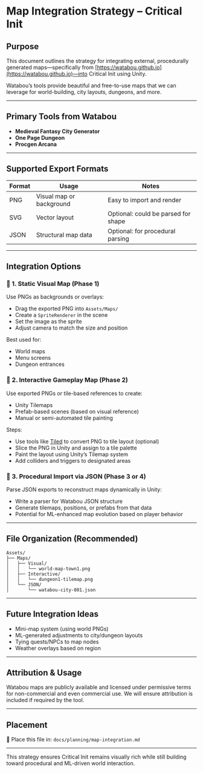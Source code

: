 # Map Integration Strategy – Critical Init

## Purpose
This document outlines the strategy for integrating external, procedurally generated maps—specifically from [https://watabou.github.io](https://watabou.github.io)—into Critical Init using Unity.

Watabou’s tools provide beautiful and free-to-use maps that we can leverage for world-building, city layouts, dungeons, and more.

---

## Primary Tools from Watabou
- **Medieval Fantasy City Generator**
- **One Page Dungeon**
- **Procgen Arcana**

---

## Supported Export Formats
| Format | Usage                     | Notes                                |
|--------|---------------------------|--------------------------------------|
| PNG    | Visual map or background  | Easy to import and render            |
| SVG    | Vector layout             | Optional: could be parsed for shape  |
| JSON   | Structural map data       | Optional: for procedural parsing     |

---

## Integration Options

### 🔹 1. Static Visual Map (Phase 1)
Use PNGs as backgrounds or overlays:
- Drag the exported PNG into `Assets/Maps/`
- Create a `SpriteRenderer` in the scene
- Set the image as the sprite
- Adjust camera to match the size and position

Best used for:
- World maps
- Menu screens
- Dungeon entrances

### 🔹 2. Interactive Gameplay Map (Phase 2)
Use exported PNGs or tile-based references to create:
- Unity Tilemaps
- Prefab-based scenes (based on visual reference)
- Manual or semi-automated tile painting

Steps:
- Use tools like [Tiled](https://www.mapeditor.org/) to convert PNG to tile layout (optional)
- Slice the PNG in Unity and assign to a tile palette
- Paint the layout using Unity’s Tilemap system
- Add colliders and triggers to designated areas

### 🔹 3. Procedural Import via JSON (Phase 3 or 4)
Parse JSON exports to reconstruct maps dynamically in Unity:
- Write a parser for Watabou JSON structure
- Generate tilemaps, positions, or prefabs from that data
- Potential for ML-enhanced map evolution based on player behavior

---

## File Organization (Recommended)
```
Assets/
├── Maps/
│   ├── Visual/
│   │   └── world-map-town1.png
│   ├── Interactive/
│   │   └── dungeon1-tilemap.png
│   └── JSON/
│       └── watabou-city-001.json
```

---

## Future Integration Ideas
- Mini-map system (using world PNGs)
- ML-generated adjustments to city/dungeon layouts
- Tying quests/NPCs to map nodes
- Weather overlays based on region

---

## Attribution & Usage
Watabou maps are publicly available and licensed under permissive terms for non-commercial and even commercial use. We will ensure attribution is included if required by the tool.

---

## Placement
📁 Place this file in: `docs/planning/map-integration.md`

---

This strategy ensures Critical Init remains visually rich while still building toward procedural and ML-driven world interaction.

